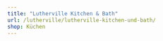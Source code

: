```yaml
---
title: "Lutherville Kitchen & Bath"
url: /lutherville/lutherville-kitchen-und-bath/
shop: Küchen
---
```

